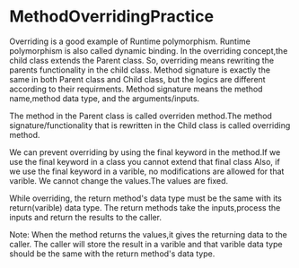 # MethodOverridingPractice


Overriding is a good example of Runtime polymorphism. Runtime polymorphism is also called dynamic binding. In the overriding concept,the child class
extends the Parent class. So, overriding means rewriting the parents functionality in the child class. Method signature is exactly the same in both Parent class 
and Child class, but the logics are different according to their requirments. Method signature means the method name,method data type,
  and the arguments/inputs.


The method in the Parent class is called overriden method.The method signature/functionality that is rewritten in the Child class is called 
overriding method.


We can prevent overriding by using the final keyword in the method.If we use the final keyword in a class you cannot extend that final class  Also, if we use the final keyword in a varible, no modifications are allowed for that varible. We cannot change the values.The values are fixed.

While overriding, the return method's data type must be the same with its return(varible) data type. The return methods take the inputs,process the
inputs and return the results to the caller.


Note: When the method returns the values,it gives the returning data to the caller. The caller will store the result in a varible and that varible data
type should be the same with the return method's data type.
